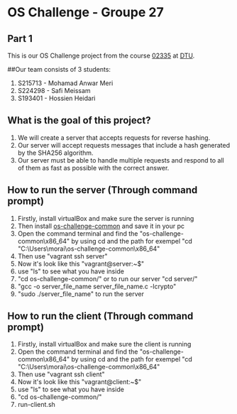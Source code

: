 # OS Challenge  - Groupe 27
## Part 1
This is our OS Challenge project from the course [02335](https://kurser.dtu.dk/course/02335) at [DTU](https://www.dtu.dk/uddannelse/diplomingenioer/uddannelsesretninger/softwareteknologi).

##Our team consists of 3 students:
1. S215713 - Mohamad Anwar Meri
2. S224298 - Safi Meissam
3. S193401 - Hossien Heidari

## What is the goal of this project? 
1. We will create a server that accepts requests for reverse hashing.
2. Our server will accept requests messages that include a hash generated by the SHA256 algorithm.
3. Our server must be able to handle multiple requests and respond to all of them as fast as possible
with the correct answer.


## How to run the server (Through command prompt)
1. Firstly, install virtualBox and make sure the server is running
2. Then install [os-challenge-common](https://github.com/dtu-ese/os-challenge-common) and save it in your pc 
3. Open the command terminal and find the "os-challenge-common\x86_64" by using cd and the path for exempel
   "cd "C:\Users\morai\os-challenge-common\x86_64"
4. Then use "vagrant ssh server"
5. Now it's look like this "vagrant@server:~$"
6. use "ls" to see what you have inside
7. "cd os-challenge-common/" or to run our server "cd server/"
8. "gcc -o server_file_name server_file_name.c -lcrypto"
9. "sudo ./server_file_name" to run the server

## How to run the client (Through command prompt)
1. Firstly, install virtualBox and make sure the client is running
2. Open the command terminal and find the "os-challenge-common\x86_64" by using cd and the path for exempel
   "cd "C:\Users\morai\os-challenge-common\x86_64"
3. Then use "vagrant ssh client"
4. Now it's look like this "vagrant@client:~$"
5. use "ls" to see what you have inside
6. "cd os-challenge-common/"
7. run-client.sh


